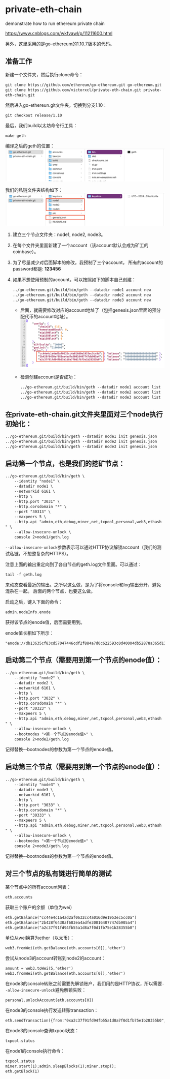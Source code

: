 # private-eth-chain
demonstrate how to run ethereum private chain

https://www.cnblogs.com/wkfvawl/p/11211600.html

另外，这里采用的是go-ethereum的1.10.7版本的代码。

## 准备工作
新建一个文件夹，然后执行clone命令：

```
git clone https://github.com/ethereum/go-ethereum.git go-ethereum.git 
git clone https://github.com/victorxcl/private-eth-chain.git private-eth-chain.git
```

然后进入go-ethereun.git文件夹，切换到分支1.10：
```
git checkout release/1.10
```

最后，我们build以太坊命令行工具：
```
make geth
```

编译之后的geth的位置：
![文件夹结构](pic/folders01.png)

我们的私链文件夹结构如下：
![文件夹结构](pic/folders02.png)

1. 建立三个节点文件夹：node1, node2, node3。

2. 在每个文件夹里面新建了一个account（该account默认会成为矿工的coinbase）。

3. 为了尽量减少对后面脚本的修改，我预制了三个account，
   所有的account的password都是: **123456**
   
4. 如果不想使用预制的account，可以按照如下的脚本自己创建：
    ```
    ../go-ethereum.git/build/bin/geth --datadir node1 account new
    ../go-ethereum.git/build/bin/geth --datadir node2 account new
    ../go-ethereum.git/build/bin/geth --datadir node3 account new
    ```
    - 后面，就需要修改对应的account地址了（包括genesis.json里面的预分配代币的account地址）。
    ![文件夹结构](pic/genesis.png)

   - 检测创建account是否成功：
        ```
        ../go-ethereum.git/build/bin/geth --datadir node1 account list
        ../go-ethereum.git/build/bin/geth --datadir node2 account list
        ../go-ethereum.git/build/bin/geth --datadir node3 account list
        ```

## 在private-eth-chain.git文件夹里面对三个node执行初始化：
```
../go-ethereum.git/build/bin/geth --datadir node1 init genesis.json
../go-ethereum.git/build/bin/geth --datadir node2 init genesis.json
../go-ethereum.git/build/bin/geth --datadir node3 init genesis.json
```

## 启动第一个节点，也是我们的挖矿节点：

```
../go-ethereum.git/build/bin/geth \
    --identity "node1" \
    --datadir node1 \
    --networkid 6161 \
    --http \
    --http.port "3031" \
    --http.corsdomain "*" \
    --port "30313" \
    --maxpeers 5 \
    --http.api "admin,eth,debug,miner,net,txpool,personal,web3,ethash " \
    --allow-insecure-unlock \
    console 2>node1/geth.log
```

```--allow-insecure-unlock```参数表示可以通过HTTP协议解锁account（我们的测试私链，不想整复杂的HTTPS）。

注意上面的输出重定向到了各自节点的geth.log文件里面。可以通过：

```
tail -f geth.log
```
来动态查看最近的输出。之所以这么做，是为了将console和log输出分开，避免混杂在一起。
后面的两个节点，也要这么做。

启动之后，键入下面的命令：
```
admin.nodeInfo.enode
```
获得该节点的enode值，后面需要用到。

enode值长相如下所示：
```
"enode://db13635cf83cd57047446cdf2f884a7d0c622593c0d40004db52878a365d1314e3160585d5128f32ce7b5a27ec5cd0cf90db37fc821593af6a9f5c5e3024d65d@127.0.0.1:30313"
```


## 启动第二个节点（需要用到第一个节点的enode值）：
```
../go-ethereum.git/build/bin/geth \
    --identity "node2" \
    --datadir node2 \
    --networkid 6161 \
    --http \
    --http.port "3032" \
    --http.corsdomain "*" \
    --port "30323" \
    --maxpeers 5 \
    --http.api "admin,eth,debug,miner,net,txpool,personal,web3,ethash " \
    --allow-insecure-unlock \
    --bootnodes "<第一个节点的enode值>" \
    console 2>node2/geth.log
```
记得替换--bootnodes的参数为第一个节点的enode值。

## 启动第三个节点（需要用到第一个节点的enode值）：
```
../go-ethereum.git/build/bin/geth \
    --identity "node3" \
    --datadir node3 \
    --networkid 6161 \
    --http \
    --http.port "3033" \
    --http.corsdomain "*" \
    --port "30333" \
    --maxpeers 5 \
    --http.api "admin,eth,debug,miner,net,txpool,personal,web3,ethash " \
    --allow-insecure-unlock \
    --bootnodes "<第一个节点的enode值>" \
    console 2>node3/geth.log
```

记得替换--bootnodes的参数为第一个节点的enode值。

## 对三个节点的私有链进行简单的测试

某个节点中的所有account列表：
```
eth.accounts
```

获取三个账户的余额（单位为wei）
```
eth.getBalance("cc44e4c1a4ad2af0632cc4a016d9e1953ec5cc0a")
eth.getBalance("2b428f6430af683ea4adfe30016407747db905a4")
eth.getBalance("a2c37f91fd94fb55a1d8a7f0d1fb75e1b28355b0")
```

单位从wei换算为ether（以太币）：
```
web3.fromWei(eth.getBalance(eth.accounts[0]),'ether')
```

尝试从node3的account转账到node2的account：
```
amount = web3.toWei(5,'ether')
web3.fromWei(eth.getBalance(eth.accounts[0]),'ether')
```

在node3的console转账之前需要先解锁账户，我们用的是HTTP协议，所以需要```--allow-insecure-unlock```避免解锁失败：
```
personal.unlockAccount(eth.accounts[0])
```

在node3的console执行发送转账transaction：
```
eth.sendTransaction({from:"0xa2c37f91fd94fb55a1d8a7f0d1fb75e1b28355b0",to:"0x2b428f6430af683ea4adfe30016407747db905a4",value:amount})
```

在node3的console查询txpool状态：
```
txpool.status
```

在node1的console执行命令：
```
txpool.status
miner.start(1);admin.sleepBlocks(1);miner.stop();
eth.getBlock(1)
```
